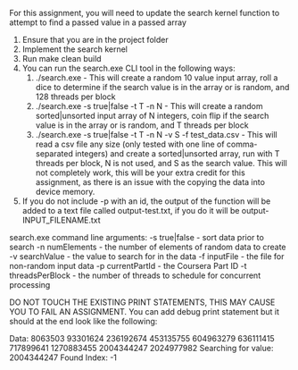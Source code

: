 For this assignment, you will need to update the search kernel function to attempt to find a passed value in a passed array

1. Ensure that you are in the project folder
2. Implement the search kernel
3. Run make clean build
4. You can run the search.exe CLI tool in the following ways:
   1. ./search.exe - This will create a random 10 value input array, roll a dice to determine if the search value is in the array or is random, and 128 threads per block
   2. ./search.exe -s true|false -t T -n N - This will create a random sorted|unsorted input array of N integers, coin flip if the search value is in the array or is random, and T threads per block
   3. ./search.exe -s true|false -t T -n N -v S -f test_data.csv - This will read a csv file any size (only tested with one line of comma-separated integers) and create a sorted|unsorted array, run with T threads per block, N is not used, and S as the search value. This will not completely work, this will be your extra credit for this assignment, as there is an issue with the copying the data into device memory.
5. If you do not include -p with an id, the output of the function will be added to a text file called output-test.txt, if you do it will be output-INPUT_FILENAME.txt

search.exe command line arguments:
   -s true|false - sort data prior to search
   -n numElements - the number of elements of random data to create
   -v searchValue - the value to search for in the data
   -f inputFile - the file for non-random input data
   -p currentPartId - the Coursera Part ID
   -t threadsPerBlock - the number of threads to schedule for concurrent processing

DO NOT TOUCH THE EXISTING PRINT STATEMENTS, THIS MAY CAUSE YOU TO FAIL AN ASSIGNMENT. You can add debug print statement but it should at the end look like the following:

Data: 8063503 93301624 236192674 453135755 604963279 636111415 717899641 1270883455 2004344247 2024977982 
Searching for value: 2004344247 
Found Index: -1
